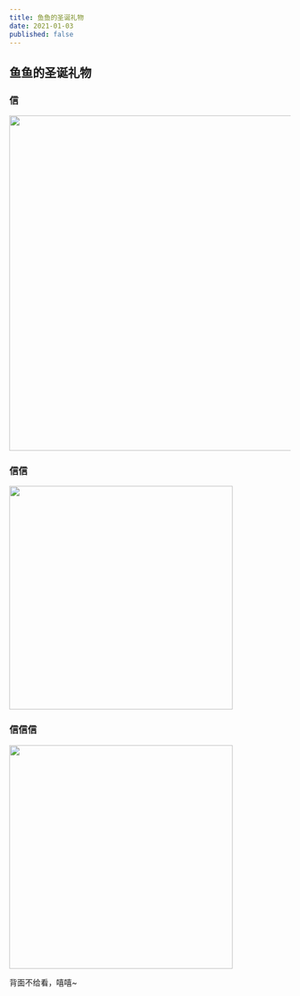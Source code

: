 ```yaml
---
title: 鱼鱼的圣诞礼物
date: 2021-01-03
published: false
---
```


## 鱼鱼的圣诞礼物

### 信

<img src="{{site.url}}/images/xin.jpg" width="600" />

### 信信

<img src="{{site.url}}/images/xinxin.jpg" width="400" />

### 信信信

<img src="{{site.url}}/images/xinxinxin.jpg" width="400" />

背面不给看，嘻嘻~
